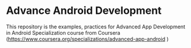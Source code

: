 # Advance Android Development
This repository is the examples, practices for  Advanced App Development in Android Specialization course from Coursera (https://www.coursera.org/specializations/advanced-app-android )
